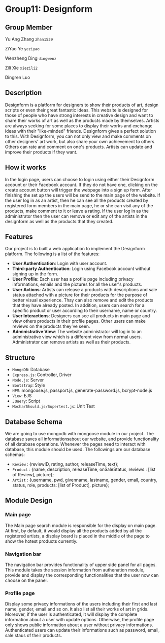 #  Group11: Designform
## Group Member
Yu Ang Zhang 
`zhan1539`

ZiYao Ye 
`yeziyao`

Wenzheng Ding 
`dingwenz`

Zili Xie 
`xiezili2`

Dingren Luo
## Description
Designform is a platform for designers to show their products of art, design scripts or even their great fantastic ideas. This website is designed for those of people who have strong interests in creative design and want to share their works of art as well as the products made by themselves. Artists are always seeking for some places to display their works and exchange ideas with their "like-minded" friends. Designform gives a perfect solution to this. With Designform, you can not only view and make comments on other designers' art work, but also share your own achievement to others. Others can rate and comment on one's products. Artists can update and improve their products if they want.


## How it works
In the login page, users can choose to login using either their Designform account or their Facebook account. If they do not have one, clicking on the create account button will trigger the webpage into a sign up form. After finishing the set up the users will be send to the main page of the website. If the user log in as an artist, then he can see all the products created by registered form members in the main page, he or she can visit any of the products, make comment to it or leave a rating. If the user log in as the administrator then the user can remove or edit any of the artists in the designform as well as the products that they created.


## Features
Our project is to built a web application to implement the Designform platform. The following is a list of the features:

- **User Authentication**: Login with user account. 
- **Third-party Authentication**:  Login using Facebook account without signing up in the form.
- **User Profile**: Each user has a profile page including privacy informations, emails and the pictures for all the user's products.
- **User Actions**: Artists can release a products with descriptions and sale status attached with a picture for their products for the purpose of better visual experience. Thay can also remove and edit the products that they have already posted. In addition, users can search for a specific product or user according to their username, name or country.
- **User Interactions**: Designers can see all products in main page and view others products in their profile pages. Other users can make reviews on the products they've seen. 
- **Administrative View**: The website administrator will log in to an administrative view which is a different view from normal users. Administrator can remove artists as well as their products.


## Structure

- ``MongoDB``: Database
- ``Express.js``: Controller, Driver
- ``Node.js``: Server
- ``Bootstrap``: Style
- ``NPM``: mongoose.js, passport.js, generate-password.js, bcrypt-node.js
- ``View``: EJS
- ``JQuery``: Script
- ``Mocha/Should.js/Supertest.js``: Unit Test

## Database Schema
We are going to use mongodb with mongoose module in our project. The database saves all informationsabout our website, and provide functionality of all database operations. Whenever the pages need to interact with database, this module should be used.
The followings are our database schemas:
- `Review` : {reviewID, rating, author, releaseTime, text};
- `Product` : {name, description, releaseTime, onSaleStatus, reviews : [list of Review], picture};
- `Artist` : {username, pwd, givenname, lastname, gender, email, country, status, role, products: [list of Product], picture};


## Module Design

### Main page
The Main page search module is responsible for the display on main page. At first, by default, it would display all the products added by all the registered artists, a display board is placed in the middle of the page to show the hotest products currently.

### Navigation bar
The navigation bar provides functionality of upper side panel for all pages. This module takes the session information from authenation module, provide and display the corresponding functionalities that the user now can choose on the panel. 

### Profile page
Display some privacy informations of the users including their first and last name, gender, email and so on. It also list all their works of art in grids. Moreover, if the user is authenticated, it will display the complete information about a user with update options. Otherwise, the profile page only shows public information about a user without privacy informations. Authenticated users can update their informations such as password, email, sale staus of their products.



